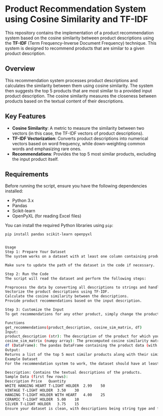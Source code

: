 # Product Recommendation System using Cosine Similarity and TF-IDF

This repository contains the implementation of a product recommendation system based on the cosine similarity between product descriptions using the **TF-IDF** (Term Frequency-Inverse Document Frequency) technique. This system is designed to recommend products that are similar to a given product description.

## Overview

This recommendation system processes product descriptions and calculates the similarity between them using cosine similarity. The system then suggests the top 5 products that are most similar to a provided input product description. The cosine similarity measures the closeness between products based on the textual content of their descriptions.

## Key Features
- **Cosine Similarity**: A metric to measure the similarity between two vectors (in this case, the TF-IDF vectors of product descriptions).
- **TF-IDF Vectorization**: Converts product descriptions into numerical vectors based on word frequency, while down-weighting common words and emphasizing rare ones.
- **Recommendations**: Provides the top 5 most similar products, excluding the input product itself.

## Requirements

Before running the script, ensure you have the following dependencies installed:

- Python 3.x
- Pandas
- Scikit-learn
- OpenPyXL (for reading Excel files)

You can install the required Python libraries using `pip`:

```bash
pip install pandas scikit-learn openpyxl


Usage
Step 1: Prepare Your Dataset
The system works on a dataset with at least one column containing product descriptions. In this example, the dataset is assumed to be in an Excel file named Online Retail.xlsx. The column containing the product descriptions should be named Description.

Make sure to update the path of the dataset in the code if necessary.

Step 2: Run the Code
The script will read the dataset and perform the following steps:

Preprocess the data by converting all descriptions to strings and handling missing values.
Vectorize the product descriptions using TF-IDF.
Calculate the cosine similarity between the descriptions.
Provide product recommendations based on the input description.

Step 3: Customize the Input
To get recommendations for any other product, simply change the product_description variable to any valid product description from your dataset. The function get_recommendations will return the top 5 most similar products.

Functions
get_recommendations(product_description, cosine_sim_matrix, df)
Input:
product_description (str): The description of the product for which you want recommendations.
cosine_sim_matrix (numpy array): The precomputed cosine similarity matrix for product descriptions.
df (DataFrame): The pandas DataFrame containing the product data (with a column Description).
Output:
Returns a list of the top 5 most similar products along with their similarity scores.
Example Dataset
For the recommendation system to work, the dataset should have at least the following columns:

Description: Contains the textual descriptions of the products.
Sample Data (first few rows):
Description	Price	Quantity
WHITE HANGING HEART T-LIGHT HOLDER	2.99	50
VINTAGE T-LIGHT HOLDER	3.50	30
HANGING T-LIGHT HOLDER WITH HEART	4.00	25
CERAMIC T-LIGHT HOLDER	5.00	10
SILVER T-LIGHT HOLDER	3.75	15
Ensure your dataset is clean, with descriptions being string type and free from excessive missing values for the best results.
